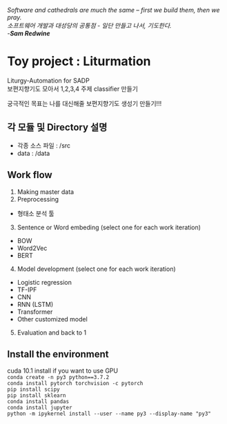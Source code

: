 *Software and cathedrals are much the same – first we build them, then we pray.  
소프트웨어 개발과 대성당의 공통점 - 일단 만들고 나서, 기도한다.*  
-___Sam Redwine___  
  
# Toy project : Liturmation
Liturgy-Automation for SADP   
보편지향기도 모아서 1,2,3,4 주제 classifier 만들기  

궁극적인 목표는 나를 대신해줄 보편지향기도 생성기 만들기!!!  


## 각 모듈 및 Directory 설명
* 각종 소스 파일 : /src
* data : /data

## Work flow
1. Making master data
2. Preprocessing
  - 형태소 분석 툴
3. Sentence or Word embeding (select one for each work iteration)
  - BOW
  - Word2Vec
  - BERT
4. Model development (select one for each work iteration)
  - Logistic regression
  - TF-IPF
  - CNN
  - RNN (LSTM)
  - Transformer
  - Other customized model
5. Evaluation and back to 1

## Install the environment
cuda 10.1 install if you want to use GPU  
```conda create -n py3 python==3.7.2```  
```conda install pytorch torchvision -c pytorch```  
```pip install scipy```  
```pip install sklearn```  
```conda install pandas```  
```conda install jupyter```  
```python -m ipykernel install --user --name py3 --display-name "py3"```
